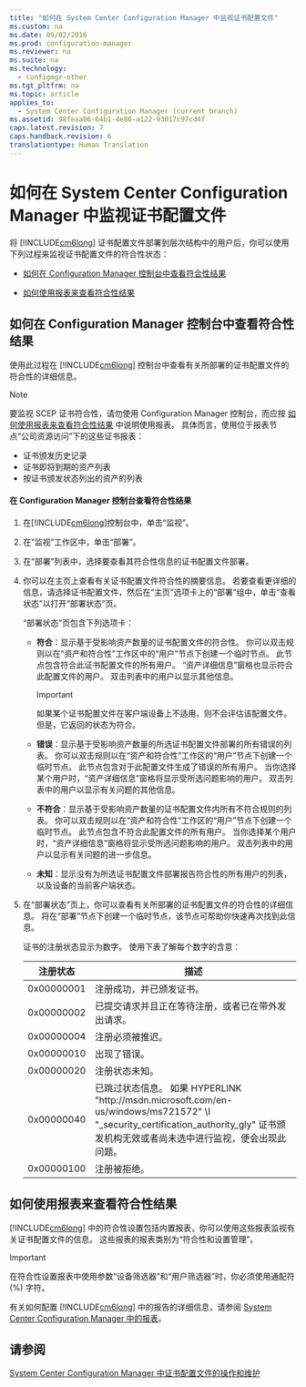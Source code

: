 ```yaml
---
title: "如何在 System Center Configuration Manager 中监视证书配置文件"
ms.custom: na
ms.date: 09/02/2016
ms.prod: configuration-manager
ms.reviewer: na
ms.suite: na
ms.technology: 
  - configmgr-other
ms.tgt_pltfrm: na
ms.topic: article
applies_to: 
  - System Center Configuration Manager (current branch)
ms.assetid: 98feaa06-64b1-4e86-a122-93017c97cd4f
caps.latest.revision: 7
caps.handback.revision: 6
translationtype: Human Translation
---
```

# 如何在 System Center Configuration Manager 中监视证书配置文件
将 [!INCLUDE[cm6long](../LocTest/includes/cm6long_md.md)] 证书配置文件部署到层次结构中的用户后，你可以使用下列过程来监视证书配置文件的符合性状态：  
  
-   [如何在 Configuration Manager 控制台中查看符合性结果](#BKMK_console)  
  
-   [如何使用报表来查看符合性结果](#BKMK_Reports)  
  
##  <a name="BKMK_console"></a> 如何在 Configuration Manager 控制台中查看符合性结果  
 使用此过程在 [!INCLUDE[cm6long](../LocTest/includes/cm6long_md.md)] 控制台中查看有关所部署的证书配置文件的符合性的详细信息。  
  
> [!NOTE]  
>  要监视 SCEP 证书符合性，请勿使用 Configuration Manager 控制台，而应按 [如何使用报表来查看符合性结果](#BKMK_Reports) 中说明使用报表。 具体而言，使用位于报表节点“公司资源访问”下的这些证书报表：  
>   
>  -   证书颁发历史记录  
> -   证书即将到期的资产列表  
> -   按证书颁发状态列出的资产的列表  
  
#### 在 Configuration Manager 控制台查看符合性结果  
  
1.  在[!INCLUDE[cm6long](../LocTest/includes/cm6long_md.md)]控制台中，单击“监视”。  
  
2.  在“监视”工作区中，单击“部署”。  
  
3.  在“部署”列表中，选择要查看其符合性信息的证书配置文件部署。  
  
4.  你可以在主页上查看有关证书配置文件符合性的摘要信息。 若要查看更详细的信息，请选择证书配置文件，然后在“主页”选项卡上的“部署”组中，单击“查看状态”以打开“部署状态”页。  
  
     “部署状态”页包含下列选项卡：  
  
    -   **符合**：显示基于受影响资产数量的证书配置文件的符合性。 你可以双击规则以在“资产和符合性”工作区中的“用户”节点下创建一个临时节点。 此节点包含符合此证书配置文件的所有用户。 “资产详细信息”窗格也显示符合此配置文件的用户。 双击列表中的用户以显示其他信息。  
  
        > [!IMPORTANT]  
        >  如果某个证书配置文件在客户端设备上不适用，则不会评估该配置文件。 但是，它返回的状态为符合。  
  
    -   **错误**：显示基于受影响资产数量的所选证书配置文件部署的所有错误的列表。 你可以双击规则以在“资产和符合性”工作区的“用户”节点下创建一个临时节点。 此节点包含对于此配置文件生成了错误的所有用户。 当你选择某个用户时，“资产详细信息”窗格将显示受所选问题影响的用户。 双击列表中的用户以显示有关问题的其他信息。  
  
    -   **不符合**：显示基于受影响资产数量的证书配置文件内所有不符合规则的列表。 你可以双击规则以在“资产和符合性”工作区的“用户”节点下创建一个临时节点。 此节点包含不符合此配置文件的所有用户。 当你选择某个用户时，“资产详细信息”窗格将显示受所选问题影响的用户。 双击列表中的用户以显示有关问题的进一步信息。  
  
    -   **未知**：显示没有为所选证书配置文件部署报告符合性的所有用户的列表，以及设备的当前客户端状态。  
  
5.  在“部署状态”页上，你可以查看有关所部署的证书配置文件的符合性的详细信息。 将在“部署”节点下创建一个临时节点，该节点可帮助你快速再次找到此信息。  
  
     证书的注册状态显示为数字。 使用下表了解每个数字的含意：  
  
    |注册状态|描述|  
    |----------|--------|  
    |0x00000001|注册成功，并已颁发证书。|  
    |0x00000002|已提交请求并且正在等待注册，或者已在带外发出请求。|  
    |0x00000004|注册必须被推迟。|  
    |0x00000010|出现了错误。|  
    |0x00000020|注册状态未知。|  
    |0x00000040|已跳过状态信息。 如果 HYPERLINK "http:\/\/msdn.microsoft.com\/en\-us\/windows\/ms721572" \\l "\_security\_certification\_authority\_gly" 证书颁发机构无效或者尚未选中进行监视，便会出现此问题。|  
    |0x00000100|注册被拒绝。|  
  
##  <a name="BKMK_Reports"></a> 如何使用报表来查看符合性结果  
 [!INCLUDE[cm6long](../LocTest/includes/cm6long_md.md)] 中的符合性设置包括内置报表，你可以使用这些报表监视有关证书配置文件的信息。 这些报表的报表类别为“符合性和设置管理”。  
  
> [!IMPORTANT]  
>  在符合性设置报表中使用参数“设备筛选器”和“用户筛选器”时，你必须使用通配符 \(%\) 字符。  
  
 有关如何配置 [!INCLUDE[cm6long](../LocTest/includes/cm6long_md.md)] 中的报告的详细信息，请参阅 [System Center Configuration Manager 中的报表](../LocTest/Reporting-in-System-Center-Configuration-Manager.md)。  
  
## 请参阅  
 [System Center Configuration Manager 中证书配置文件的操作和维护](../LocTest/Operations-and-maintenance-for-certificate-profiles-in-System-Center-Configuration-Manager.md)